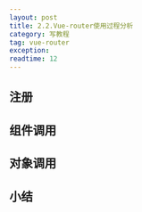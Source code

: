 ```yaml
---
layout: post
title: 2.2.Vue-router使用过程分析
category: 写教程
tag: vue-router
exception: 
readtime: 12
---
```


## 注册

## 组件调用

## 对象调用

## 小结